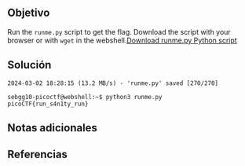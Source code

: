 ## Objetivo
Run the `runme.py` script to get the flag. Download the script with your browser or with `wget` in the webshell.[Download runme.py Python script](https://artifacts.picoctf.net/c/34/runme.py)
## Solución

```
2024-03-02 18:28:15 (13.2 MB/s) - 'runme.py' saved [270/270]

sebgg10-picoctf@webshell:~$ python3 runme.py 
picoCTF{run_s4n1ty_run}

```
## Notas adicionales
## Referencias